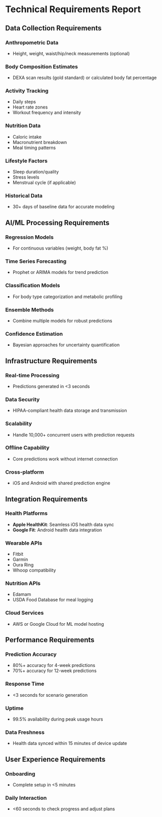 # Technical Requirements Report

## Data Collection Requirements

### Anthropometric Data

- Height, weight, waist/hip/neck measurements (optional)

### Body Composition Estimates

- DEXA scan results (gold standard) or calculated body fat percentage

### Activity Tracking

- Daily steps
- Heart rate zones
- Workout frequency and intensity

### Nutrition Data

- Caloric intake
- Macronutrient breakdown
- Meal timing patterns

### Lifestyle Factors

- Sleep duration/quality
- Stress levels
- Menstrual cycle (if applicable)

### Historical Data

- 30+ days of baseline data for accurate modeling

## AI/ML Processing Requirements

### Regression Models

- For continuous variables (weight, body fat %)

### Time Series Forecasting

- Prophet or ARIMA models for trend prediction

### Classification Models

- For body type categorization and metabolic profiling

### Ensemble Methods

- Combine multiple models for robust predictions

### Confidence Estimation

- Bayesian approaches for uncertainty quantification

## Infrastructure Requirements

### Real-time Processing

- Predictions generated in <3 seconds

### Data Security

- HIPAA-compliant health data storage and transmission

### Scalability

- Handle 10,000+ concurrent users with prediction requests

### Offline Capability

- Core predictions work without internet connection

### Cross-platform

- iOS and Android with shared prediction engine

## Integration Requirements

### Health Platforms

- **Apple HealthKit**: Seamless iOS health data sync
- **Google Fit**: Android health data integration

### Wearable APIs

- Fitbit
- Garmin
- Oura Ring
- Whoop compatibility

### Nutrition APIs

- Edamam
- USDA Food Database for meal logging

### Cloud Services

- AWS or Google Cloud for ML model hosting

## Performance Requirements

### Prediction Accuracy

- 80%+ accuracy for 4-week predictions
- 70%+ accuracy for 12-week predictions

### Response Time

- <3 seconds for scenario generation

### Uptime

- 99.5% availability during peak usage hours

### Data Freshness

- Health data synced within 15 minutes of device update

## User Experience Requirements

### Onboarding

- Complete setup in <5 minutes

### Daily Interaction

- <60 seconds to check progress and adjust plans
